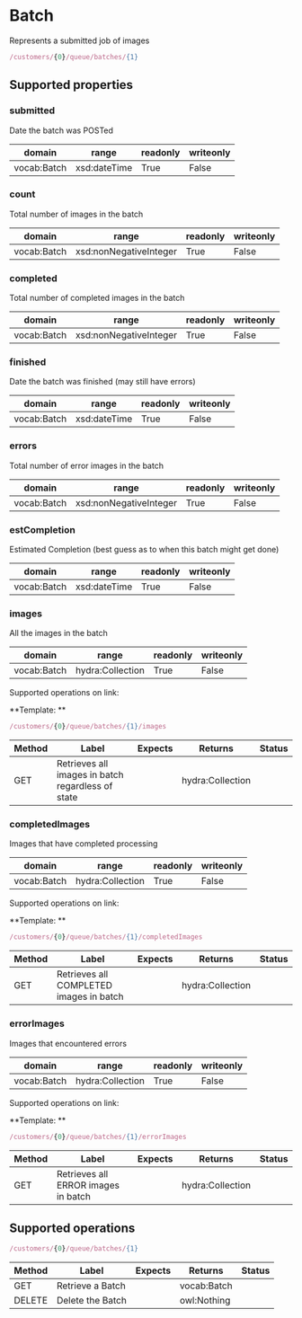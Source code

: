 
# Batch

Represents a submitted job of images


```javascript
/customers/{0}/queue/batches/{1}
```


## Supported properties


### submitted

Date the batch was POSTed


|domain|range|readonly|writeonly|
|--|--|--|--|
|vocab:Batch|xsd:dateTime|True|False|


### count

Total number of images in the batch


|domain|range|readonly|writeonly|
|--|--|--|--|
|vocab:Batch|xsd:nonNegativeInteger|True|False|


### completed

Total number of completed images in the batch


|domain|range|readonly|writeonly|
|--|--|--|--|
|vocab:Batch|xsd:nonNegativeInteger|True|False|


### finished

Date the batch was finished (may still have errors)


|domain|range|readonly|writeonly|
|--|--|--|--|
|vocab:Batch|xsd:dateTime|True|False|


### errors

Total number of error images in the batch


|domain|range|readonly|writeonly|
|--|--|--|--|
|vocab:Batch|xsd:nonNegativeInteger|True|False|


### estCompletion

Estimated Completion (best guess as to when this batch might get done)


|domain|range|readonly|writeonly|
|--|--|--|--|
|vocab:Batch|xsd:dateTime|True|False|


### images

All the images in the batch


|domain|range|readonly|writeonly|
|--|--|--|--|
|vocab:Batch|hydra:Collection|True|False|

Supported operations on link:

**Template: **
```javascript
/customers/{0}/queue/batches/{1}/images
```


|Method|Label|Expects|Returns|Status|
|--|--|--|--|--|
|GET|Retrieves all images in batch regardless of state||hydra:Collection||


### completedImages

Images that have completed processing


|domain|range|readonly|writeonly|
|--|--|--|--|
|vocab:Batch|hydra:Collection|True|False|

Supported operations on link:

**Template: **
```javascript
/customers/{0}/queue/batches/{1}/completedImages
```


|Method|Label|Expects|Returns|Status|
|--|--|--|--|--|
|GET|Retrieves all COMPLETED images in batch||hydra:Collection||


### errorImages

Images that encountered errors


|domain|range|readonly|writeonly|
|--|--|--|--|
|vocab:Batch|hydra:Collection|True|False|

Supported operations on link:

**Template: **
```javascript
/customers/{0}/queue/batches/{1}/errorImages
```


|Method|Label|Expects|Returns|Status|
|--|--|--|--|--|
|GET|Retrieves all ERROR images in batch||hydra:Collection||


## Supported operations


```javascript
/customers/{0}/queue/batches/{1}
```


|Method|Label|Expects|Returns|Status|
|--|--|--|--|--|
|GET|Retrieve a Batch||vocab:Batch||
|DELETE|Delete the Batch||owl:Nothing||

